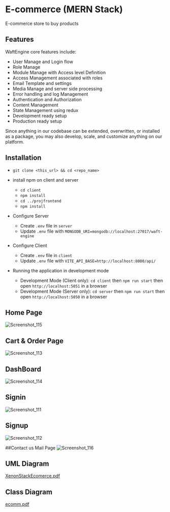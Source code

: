 # E-commerce (MERN Stack)

E-commerce store to buy products 

## Features

WaftEngine core features include:

- User Manage and Login flow
- Role Manage
- Module Manage with Access level Definition
- Access Management associated with roles
- Email Template and settings
- Media Manage and server side processing
- Error handling and log Management
- Authentication and Authorization
- Content Management
- State Management using redux
- Development ready setup
- Production ready setup

Since anything in our codebase can be extended, overwritten, or installed as a package, you may also develop, scale, and customize anything on our platform.

## Installation

- `git clone <this_url> && cd <repo_name>`
- install npm on client and server
  - `cd client`
  - `npm install`
  - `cd ../projfrontend`
  - `npm install`

- Configure Server
  - Create `.env` file in `server`
  - Update `.env` file with `MONGODB_URI=mongodb://localhost:27017/waft-engine`
- Configure Client
  - Create `.env` file in `client`
  - Update `.env` file with `VITE_API_BASE=http://localhost:8000/api/`
- Running the application in development mode
  - Development Mode (Client only): `cd client` then `npm run start` then open `http://localhost:5051` in a browser
  - Development Mode (Server only): `cd server` then `npm run start` then open `http://localhost:5050` in a browser


## Home Page
![Screenshot_115](https://user-images.githubusercontent.com/64378827/182290798-dc95a801-16ae-4631-978f-243af8bfa5e6.jpg)

## Cart & Order Page
![Screenshot_113](https://user-images.githubusercontent.com/64378827/182290834-01a1b204-1f40-4add-82c8-e282807c54b2.jpg)

## DashBoard
![Screenshot_114](https://user-images.githubusercontent.com/64378827/182290743-b482c9c7-abe6-4df2-bc05-6e706f01fd97.jpg)

## Signin
![Screenshot_111](https://user-images.githubusercontent.com/64378827/182290877-4c91170b-dd38-43a5-a00c-b25017ef3ad8.jpg)

## Signup
![Screenshot_112](https://user-images.githubusercontent.com/64378827/182290895-23e1f21a-051a-4a2b-9e5f-2c2e3caa410c.jpg)

##Contact us Mail Page
![Screenshot_116](https://user-images.githubusercontent.com/64378827/182291099-fa4fc5ac-660f-4c29-9e6a-430b796124f6.jpg)

## UML Diagram
[XenonStackEcomerce.pdf](https://github.com/hemantkumar00/e-com/files/9239049/XenonStackEcomerce.pdf)

## Class Diagram 
[ecomm.pdf](https://github.com/hemantkumar00/e-com/files/9239050/ecomm.pdf)




